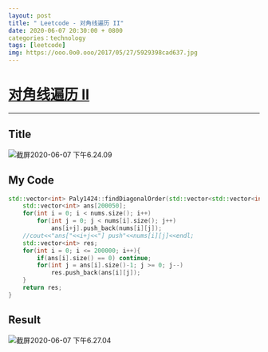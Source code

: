```yaml
---
layout: post
title: " Leetcode - 对角线遍历 II"
date: 2020-06-07 20:30:00 + 0800
categories：technology
tags: [leetcode]
img: https://ooo.0o0.ooo/2017/05/27/5929398cad637.jpg
---
```

# [对角线遍历 II](https://leetcode-cn.com/problems/diagonal-traverse-ii/)

---

## Title

![截屏2020-06-07 下午6.24.09](https://tva1.sinaimg.cn/large/007S8ZIlly1gfjweajgajj30yk0mwjug.jpg)

## My Code

```c++
std::vector<int> Paly1424::findDiagonalOrder(std::vector<std::vector<int>> &nums) {
    std::vector<int> ans[200050];
    for(int i = 0; i < nums.size(); i++)
        for(int j = 0; j < nums[i].size(); j++)
            ans[i+j].push_back(nums[i][j]);
    //cout<<"ans["<<i+j<<"] push"<<nums[i][j]<<endl;
    std::vector<int> res;
    for(int i = 0; i <= 200000; i++){
        if(ans[i].size() == 0) continue;
        for(int j = ans[i].size()-1; j >= 0; j--)
            res.push_back(ans[i][j]);
    }
    return res;
}
```

## Result

![截屏2020-06-07 下午6.27.04](https://tva1.sinaimg.cn/large/007S8ZIlly1gfjwhbgfj7j30ve09ojsj.jpg)

